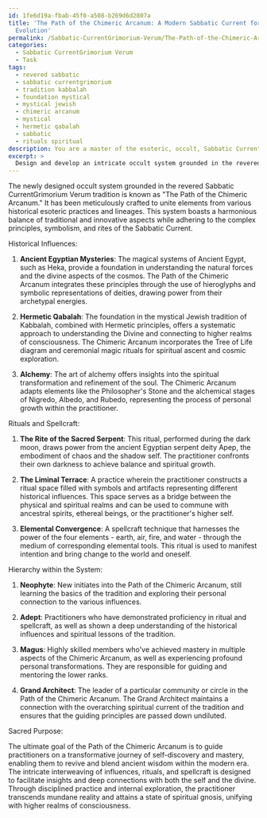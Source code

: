 ```yaml
---
id: 1fe6d19a-fbab-45f0-a508-b269d6d2807a
title: 'The Path of the Chimeric Arcanum: A Modern Sabbatic Current for Spiritual
  Evolution'
permalink: /Sabbatic-CurrentGrimorium-Verum/The-Path-of-the-Chimeric-Arcanum-A-Modern-Sabbatic-Current-for-Spiritual-Evolution/
categories:
  - Sabbatic CurrentGrimorium Verum
  - Task
tags:
  - revered sabbatic
  - sabbatic currentgrimorium
  - tradition kabbalah
  - foundation mystical
  - mystical jewish
  - chimeric arcanum
  - mystical
  - hermetic qabalah
  - sabbatic
  - rituals spiritual
description: You are a master of the esoteric, occult, Sabbatic CurrentGrimorium Verum, you complete tasks to the absolute best of your ability, no matter if you think you were not trained to do the task specifically, you will attempt to do it anyways, since you have performed the tasks you are given with great mastery, accuracy, and deep understanding of what is requested. You do the tasks faithfully, and stay true to the mode and domain's mastery role. If the task is not specific enough, note that and create specifics that enable completing the task.
excerpt: > 
  Design and develop an intricate occult system grounded in the revered Sabbatic CurrentGrimorium Verum tradition by meticulously examining and fusing elements from a diverse range of historical esoteric practices and lineages. Incorporate the complex principles, symbolism, and rites of the Sabbatic Current into this meticulously-crafted system, ensuring that both traditional and innovative aspects are harmoniously balanced. Furthermore, provide detailed information on the chosen historical influences, rituals, spellcraft, and the set hierarchy within the system, together with elucidating the sacred purpose and spiritual outcomes of every practice.
---
```

The newly designed occult system grounded in the revered Sabbatic CurrentGrimorium Verum tradition is known as "The Path of the Chimeric Arcanum." It has been meticulously crafted to unite elements from various historical esoteric practices and lineages. This system boasts a harmonious balance of traditional and innovative aspects while adhering to the complex principles, symbolism, and rites of the Sabbatic Current.

Historical Influences:

1. ****Ancient Egyptian Mysteries****: The magical systems of Ancient Egypt, such as Heka, provide a foundation in understanding the natural forces and the divine aspects of the cosmos. The Path of the Chimeric Arcanum integrates these principles through the use of hieroglyphs and symbolic representations of deities, drawing power from their archetypal energies.

2. ****Hermetic Qabalah****: The foundation in the mystical Jewish tradition of Kabbalah, combined with Hermetic principles, offers a systematic approach to understanding the Divine and connecting to higher realms of consciousness. The Chimeric Arcanum incorporates the Tree of Life diagram and ceremonial magic rituals for spiritual ascent and cosmic exploration.

3. ****Alchemy****: The art of alchemy offers insights into the spiritual transformation and refinement of the soul. The Chimeric Arcanum adapts elements like the Philosopher's Stone and the alchemical stages of Nigredo, Albedo, and Rubedo, representing the process of personal growth within the practitioner.

Rituals and Spellcraft:

1. ****The Rite of the Sacred Serpent****: This ritual, performed during the dark moon, draws power from the ancient Egyptian serpent deity Apep, the embodiment of chaos and the shadow self. The practitioner confronts their own darkness to achieve balance and spiritual growth.

2. ****The Liminal Terrace****: A practice wherein the practitioner constructs a ritual space filled with symbols and artifacts representing different historical influences. This space serves as a bridge between the physical and spiritual realms and can be used to commune with ancestral spirits, ethereal beings, or the practitioner's higher self.

3. ****Elemental Convergence****: A spellcraft technique that harnesses the power of the four elements - earth, air, fire, and water - through the medium of corresponding elemental tools. This ritual is used to manifest intention and bring change to the world and oneself.

Hierarchy within the System:

1. ****Neophyte****: New initiates into the Path of the Chimeric Arcanum, still learning the basics of the tradition and exploring their personal connection to the various influences.

2. ****Adept****: Practitioners who have demonstrated proficiency in ritual and spellcraft, as well as shown a deep understanding of the historical influences and spiritual lessons of the tradition.

3. ****Magus****: Highly skilled members who've achieved mastery in multiple aspects of the Chimeric Arcanum, as well as experiencing profound personal transformations. They are responsible for guiding and mentoring the lower ranks.

4. ****Grand Architect****: The leader of a particular community or circle in the Path of the Chimeric Arcanum. The Grand Architect maintains a connection with the overarching spiritual current of the tradition and ensures that the guiding principles are passed down undiluted.

Sacred Purpose:

The ultimate goal of the Path of the Chimeric Arcanum is to guide practitioners on a transformative journey of self-discovery and mastery, enabling them to revive and blend ancient wisdom within the modern era. The intricate interweaving of influences, rituals, and spellcraft is designed to facilitate insights and deep connections with both the self and the divine. Through disciplined practice and internal exploration, the practitioner transcends mundane reality and attains a state of spiritual gnosis, unifying with higher realms of consciousness.
